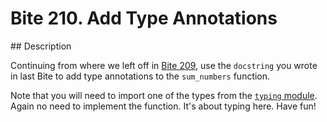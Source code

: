# Bite 210. Add Type Annotations

## Description

Continuing from where we left off in [Bite 209](https://github.com/estraviz/pybites-exercises/tree/master/209_Write_a_Sphinx_docstring), use the `docstring` you wrote in last Bite to add type annotations to the `sum_numbers` function.

Note that you will need to import one of the types from the [`typing` module](https://docs.python.org/3/library/typing.html). Again no need to implement the function. It's about typing here. Have fun!
